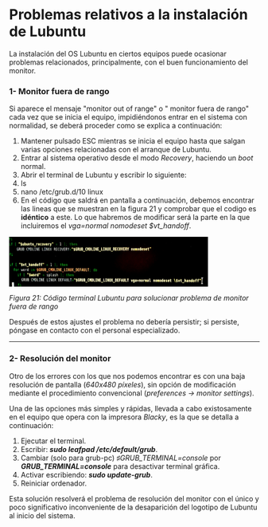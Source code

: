 # Problemas relativos a la instalación de Lubuntu


La instalación del OS Lubuntu en ciertos equipos puede ocasionar problemas relacionados, principalmente, con el buen funcionamiento del monitor.

### 1- **Monitor fuera de rango**

Si aparece el mensaje "monitor out of range" o " monitor fuera de rango" cada vez que se inicia el equipo, impidiéndonos entrar en el sistema con normalidad, se deberá proceder como se explica a continuación:

1. Mantener pulsado ESC mientras se inicia el equipo hasta que salgan varias opciones relacionadas con el arranque de Lubuntu.
2. Entrar al sistema operativo desde el modo *Recovery*, haciendo un *boot* normal.
3. Abrir el terminal de Lubuntu y escribir lo siguiente:
 1. ls 
 2. nano /etc/grub.d/10 linux
4. En el código que saldrá en pantalla a continuación, debemos encontrar las lineas que se muestran en la figura 21 y comprobar que el codigo es **idéntico** a este. Lo que habremos de modificar será la parte en la que incluiremos el *vga=normal nomodeset \$vt_handoff*.

<img src="lub3.JPG" alt="lub3" height="100" width="400" align="middle">

*Figura 21: Código terminal Lubuntu para solucionar problema de monitor fuera de rango*

Después de estos ajustes el problema no debería persistir; si persiste, póngase en contacto con el personal especializado.



---


### 2- **Resolución del monitor**

Otro de los errores con los que nos podemos encontrar es con una baja resolución de pantalla (*640x480 píxeles*), sin opción de modificación mediante el procedimiento convencional (*preferences -> monitor settings*).

Una de las opciones más simples y rápidas, llevada a cabo existosamente en el equipo que opera con la impresora *Blacky*, es la que se detalla a continuación:


1. Ejecutar el terminal.
2.  Escribir: ***sudo leafpad /etc/default/grub***.
3. Cambiar (solo para grub-pc) *♯GRUB_TERMINAL=console* por ***GRUB_TERMINAL=console*** para desactivar terminal gráfica.
4. Activar escribiendo: ***sudo update-grub***.
5. Reiniciar ordenador.

Esta solución resolverá el problema de resolución del monitor con el único y poco significativo inconveniente de la desaparición del logotipo de Lubuntu al inicio del sistema.






